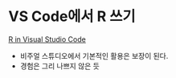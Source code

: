 # VS Code에서 R 쓰기 

[R in Visual Studio Code](https://code.visualstudio.com/docs/languages/r)

- 비주얼 스튜디오에서 기본적인 활용은 보장이 된다. 
- 경험은 그리 나쁘지 않은 듯